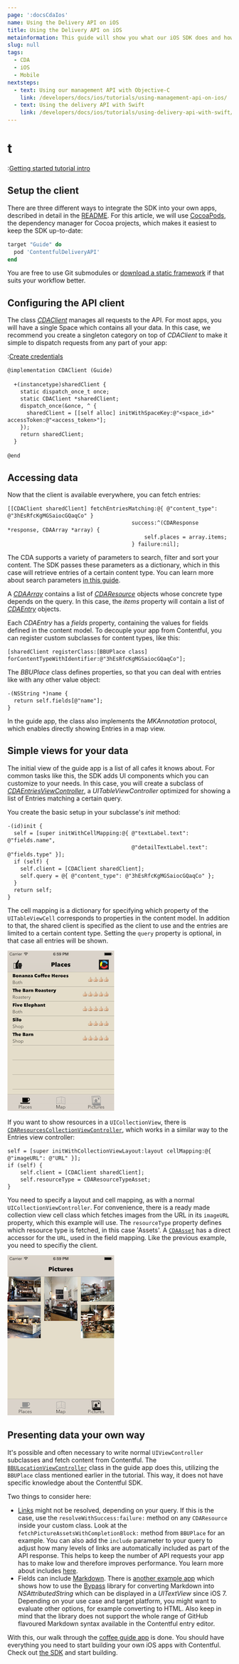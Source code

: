 ```yaml
---
page: ':docsCdaIos'
name: Using the Delivery API on iOS
title: Using the Delivery API on iOS
metainformation: This guide will show you what our iOS SDK does and how you can use it to build content-driven apps.
slug: null
tags:
  - CDA
  - iOS
  - Mobile
nextsteps:
  - text: Using our management API with Objective-C
    link: /developers/docs/ios/tutorials/using-management-api-on-ios/
  - text: Using the delivery API with Swift
    link: /developers/docs/ios/tutorials/using-delivery-api-with-swift/
---
```


# t

:[Getting started tutorial intro](../../_partials/getting-started-intro.md)

## Setup the client

There are three different ways to integrate the SDK into your own apps, described in detail in the [README][2]. For this article, we will use [CocoaPods][8], the dependency manager for Cocoa projects, which makes it easiest to keep the SDK up-to-date:

```ruby
target "Guide" do
  pod 'ContentfulDeliveryAPI'
end
```

You are free to use Git submodules or [download a static framework][18] if that suits your workflow better.

## Configuring the API client

The class [_CDAClient_][3] manages all requests to the API. For most apps, you will have a single Space which contains all your data. In this case, we recommend you create a singleton category on top of _CDAClient_ to make it simple to dispatch requests from any part of your app:

:[Create credentials](../../_partials/credentials.md)

```objc
@implementation CDAClient (Guide)

  +(instancetype)sharedClient {
    static dispatch_once_t once;
    static CDAClient *sharedClient;
    dispatch_once(&once, ^ {
      sharedClient = [[self alloc] initWithSpaceKey:@"<space_id>" accessToken:@"<access_token>"];
    });
    return sharedClient;
  }

@end
```

## Accessing data

Now that the client is available everywhere, you can fetch entries:

```objc
[[CDAClient sharedClient] fetchEntriesMatching:@{ @"content_type": @"3hEsRfcKgMGSaiocGQaqCo" }
                                       success:^(CDAResponse *response, CDAArray *array) {
                                           self.places = array.items;
                                       } failure:nil];
```

The CDA supports a variety of parameters to search, filter and sort your content. The SDK passes these parameters as a dictionary, which in this case will retrieve entries of a certain content type. You can learn more about search parameters [in this guide][20].

A [_CDAArray_][5] contains a list of [_CDAResource_][6] objects whose concrete type depends on the query. In this case, the _items_ property will contain a list of [_CDAEntry_][7] objects.

Each _CDAEntry_ has a _fields_ property, containing the values for fields defined in the content model. To decouple your app from Contentful, you can register custom subclasses for content types, like this:

```objc
[sharedClient registerClass:[BBUPlace class] forContentTypeWithIdentifier:@"3hEsRfcKgMGSaiocGQaqCo"];
```

The _BBUPlace_ class defines properties, so that you can deal with entries like with any other value object:

```objc
-(NSString *)name {
  return self.fields[@"name"];
}
```


In the guide app, the class also implements the _MKAnnotation_ protocol, which enables directly showing Entries in a map view.

## Simple views for your data

The initial view of the guide app is a list of all cafes it knows about. For common tasks like this, the SDK adds UI components which you can customize to your needs. In this case, you will create a subclass of [_CDAEntriesViewController_][4], a _UITableViewController_ optimized for showing a list of Entries matching a certain query.

You create the basic setup in your subclasse's _init_ method:

```objc
-(id)init {
  self = [super initWithCellMapping:@{ @"textLabel.text": @"fields.name",
                                       @"detailTextLabel.text": @"fields.type" }];
  if (self) {
    self.client = [CDAClient sharedClient];
    self.query = @{ @"content_type": @"3hEsRfcKgMGSaiocGQaqCo" };
  }
  return self;
}
```

The cell mapping is a dictionary for specifying which property of the `UITableViewCell` corresponds to properties in the content model. In addition to that, the shared client is specified as the client to use and the entries are limited to a certain content type. Setting the `query` property is optional, in that case all entries will be shown.

![*CDAEntriesViewController* in action](https://raw.githubusercontent.com/contentful-labs/guide-app-ios/master/Screenshots/menu.png)

If you want to show resources in a `UICollectionView`, there is [`CDAResourcesCollectionViewController`][9], which works in a similar way to the Entries view controller:

```objc
self = [super initWithCollectionViewLayout:layout cellMapping:@{ @"imageURL": @"URL" }];
if (self) {
    self.client = [CDAClient sharedClient];
    self.resourceType = CDAResourceTypeAsset;
}
```

You need to specify a layout and cell mapping, as with a normal `UICollectionViewController`. For convenience, there is a ready made collection view cell class which fetches images from the URL in its `imageURL` property, which this example will use. The `resourceType` property defines which resource type is fetched, in this case 'Assets'. A [`CDAAsset`][10] has a direct accessor for the `URL`, used in the field mapping. Like the previous example, you need to specifiy the client.

![*CDAResourcesCollectionViewController* in action](https://raw.githubusercontent.com/contentful-labs/guide-app-ios/master/Screenshots/pictures.png)

## Presenting data your own way

It's possible and often necessary to write normal `UIViewController` subclasses and fetch content from Contentful. The [`BBULocationViewController`][11] class in the guide app does this, utilizing the `BBUPlace` class mentioned earlier in the tutorial. This way, it does not have specific knowledge about the Contentful SDK.

Two things to consider here:

- [Links][12] might not be resolved, depending on your query. If this is the case, use the `resolveWithSuccess:failure:` method on any `CDAResource`  inside your custom class. Look at the `fetchPictureAssetsWithCompletionBlock:` method from `BBUPlace` for an example. You can also add the `include` parameter to your query to adjust how many levels of links are automatically included as part of the API response. This helps to keep the number of API requests your app has to make low and therefore improves performance. You learn more about includes [here][21].
- Fields can include [Markdown][14]. There is [another example app][15] which shows how to use the [Bypass][16] library for converting Markdown into _NSAttributedString_ which can be displayed in a _UITextView_ since iOS 7\. Depending on your use case and target platform, you might want to evaluate other options, for example converting to HTML. Also keep in mind that the library does not support the whole range of GitHub flavoured Markdown syntax available in the Contentful entry editor.

With this, our walk through the [coffee guide app][1] is done. You should have everything you need to start building your own iOS apps with Contentful. Check out [the SDK][17] and start building.

[1]: https://github.com/contentful/guide-app-ios
[10]: http://cocoadocs.org/docsets/ContentfulDeliveryAPI/1.9.2/Classes/CDAAsset.html
[11]: https://github.com/contentful/guide-app-ios/blob/master/Code/BBULocationViewController.m
[12]: /developers/docs/concepts/links/
[14]: /blog/2014/02/28/here-be-bold-headlines/
[15]: https://github.com/contentful/blog-app-ios
[16]: https://uncodin.github.io/bypass/
[17]: https://github.com/contentful/contentful.objc
[18]: https://static.contentful.com/downloads/iOS/ContentfulDeliveryAPI-1.9.2.zip
[19]: /developers/docs/references/authentication/
[2]: https://github.com/contentful/contentful.objc/blob/master/README.md
[20]: /developers/docs/references/content-delivery-api/#/reference/search-parameters
[21]: /developers/docs/references/content-delivery-api/#/reference/search-parameters/including-linked-entries
[3]: http://cocoadocs.org/docsets/ContentfulDeliveryAPI/1.9.2/Classes/CDAClient.html
[4]: http://cocoadocs.org/docsets/ContentfulDeliveryAPI/1.9.2/Classes/CDAEntriesViewController.html
[5]: http://cocoadocs.org/docsets/ContentfulDeliveryAPI/1.9.2/Classes/CDAArray.html
[6]: http://cocoadocs.org/docsets/ContentfulDeliveryAPI/1.9.2/Classes/CDAResource.html
[7]: http://cocoadocs.org/docsets/ContentfulDeliveryAPI/1.9.2/Classes/CDAEntry.html
[8]: https://cocoapods.org/
[9]: http://cocoadocs.org/docsets/ContentfulDeliveryAPI/1.9.2/Classes/CDAResourcesCollectionViewController.html
